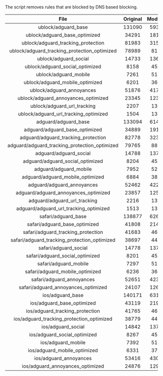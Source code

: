 The script removes rules that are blocked by DNS based blocking.


| File | Original | Modified |
|:----:|:-----:|:-----:|
| ublock/adguard_base | 131090 | 59391 |
| ublock/adguard_base_optimized | 34291 | 18149 |
| ublock/adguard_tracking_protection | 81983 | 31577 |
| ublock/adguard_tracking_protection_optimized | 78989 | 8101 |
| ublock/adguard_social | 14733 | 13667 |
| ublock/adguard_social_optimized | 8158 | 4539 |
| ublock/adguard_mobile | 7261 | 5109 |
| ublock/adguard_mobile_optimized | 6201 | 3652 |
| ublock/adguard_annoyances | 51876 | 41758 |
| ublock/adguard_annoyances_optimized | 23345 | 12314 |
| ublock/adguard_url_tracking | 2207 | 1346 |
| ublock/adguard_url_tracking_optimized | 1504 | 1343 |
| adguard/adguard_base | 133094 | 61449 |
| adguard/adguard_base_optimized | 34889 | 19180 |
| adguard/adguard_tracking_protection | 82778 | 32314 |
| adguard/adguard_tracking_protection_optimized | 79765 | 8822 |
| adguard/adguard_social | 14788 | 13727 |
| adguard/adguard_social_optimized | 8204 | 4585 |
| adguard/adguard_mobile | 7952 | 5292 |
| adguard/adguard_mobile_optimized | 6884 | 3828 |
| adguard/adguard_annoyances | 52462 | 42265 |
| adguard/adguard_annoyances_optimized | 23857 | 12592 |
| adguard/adguard_url_tracking | 2216 | 1354 |
| adguard/adguard_url_tracking_optimized | 1513 | 1351 |
| safari/adguard_base | 138877 | 62673 |
| safari/adguard_base_optimized | 41808 | 21453 |
| safari/adguard_tracking_protection | 41683 | 4620 |
| safari/adguard_tracking_protection_optimized | 38697 | 4470 |
| safari/adguard_social | 14778 | 13711 |
| safari/adguard_social_optimized | 8201 | 4572 |
| safari/adguard_mobile | 7297 | 5150 |
| safari/adguard_mobile_optimized | 6236 | 3687 |
| safari/adguard_annoyances | 52651 | 42371 |
| safari/adguard_annoyances_optimized | 24107 | 12674 |
| ios/adguard_base | 140171 | 63183 |
| ios/adguard_base_optimized | 43119 | 21960 |
| ios/adguard_tracking_protection | 41765 | 4628 |
| ios/adguard_tracking_protection_optimized | 38779 | 4478 |
| ios/adguard_social | 14842 | 13749 |
| ios/adguard_social_optimized | 8267 | 4592 |
| ios/adguard_mobile | 7392 | 5194 |
| ios/adguard_mobile_optimized | 6331 | 3728 |
| ios/adguard_annoyances | 53416 | 43028 |
| ios/adguard_annoyances_optimized | 24876 | 12996 |